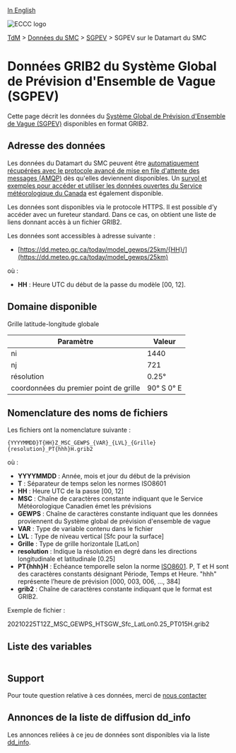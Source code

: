 [In English](readme_gewps-datamart_en.md)

![ECCC logo](../../img_eccc-logo.png)

[TdM](../../readme_fr.md) > [Données du SMC](../readme_fr.md) > [SGPEV](readme_gewps_fr.md) > SGPEV sur le Datamart du SMC

# Données GRIB2 du Système Global de Prévision d'Ensemble de Vague (SGPEV)

Cette page décrit les données du [Système Global de Prévision d'Ensemble de Vague (SGPEV)](readme_gewps_fr.md) disponibles en format GRIB2.

## Adresse des données

Les données du Datamart du SMC peuvent être [automatiquement récupérées avec le protocole avancé de mise en file d'attente des messages (AMQP)](../../msc-datamart/amqp_fr.md) dès qu'elles deviennent disponibles. Un [survol et exemples pour accéder et utiliser les données ouvertes du Service météorologique du Canada](../../usage/readme_fr.md) est également disponible.

Les données sont disponibles via le protocole HTTPS. Il est possible d’y accéder avec un fureteur standard. Dans ce cas, on obtient une liste de liens donnant accès à un fichier GRIB2.

Les données sont accessibles à adresse suivante :

* [https://dd.meteo.gc.ca/today/model_gewps/25km/{HH}/](https://dd.meteo.gc.ca/today/model_gewps/25km)

où :

* __HH__ : Heure UTC du début de la passe du modèle [00, 12].

## Domaine disponible

Grille latitude-longitude globale

| Paramètre | Valeur |
| ------ | ------ |
| ni | 1440 |
| nj | 721 |
| résolution | 0.25° |
| coordonnées du premier point de grille | 90° S  0° E |

## Nomenclature des noms de fichiers

Les fichiers ont la nomenclature suivante :

`{YYYYMMDD}T{HH}Z_MSC_GEWPS_{VAR}_{LVL}_{Grille}{resolution}_PT{hhh}H.grib2`

où :

* __YYYYMMDD__ : Année, mois et jour du début de la prévision
* __T__ : Séparateur de temps selon les normes ISO8601
* __HH__ : Heure UTC de la passe [00, 12]
* __MSC__ : Chaîne de caractères constante indiquant que le Service Météorologique Canadien émet les prévisions
* __GEWPS__ : Chaîne de caractères constante indiquant que les données proviennent du Système global de prévision d'ensemble de vague
* __VAR__ : Type de variable contenu dans le fichier
* __LVL__ : Type de niveau vertical [Sfc pour la surface]
* __Grille__ : Type de grille horizontale [LatLon]
* __resolution__ : Indique la résolution en degré dans les directions longitudinale et latitudinale [0.25]
* __PT{hhh}H__ : Echéance temporelle selon la norme [ISO8601](https://en.wikipedia.org/wiki/ISO_8601). P, T et H sont des caractères constants désignant Période, Temps et Heure. "hhh" représente l’heure de prévision [000, 003, 006, ..., 384]
* __grib2__ : Chaîne de caractères constante indiquant que le format est GRIB2.

Exemple de fichier :

20210225T12Z_MSC_GEWPS_HTSGW_Sfc_LatLon0.25_PT015H.grib2

## Liste des variables

<table id="csv-table" class="display"></table>

<link href="https://cdn.jsdelivr.net/npm/simple-datatables@latest/dist/style.css" rel="stylesheet" type="text/css">
<script src="https://cdn.jsdelivr.net/npm/simple-datatables@latest"></script>
<script src="../../../js/variables_datatable.js" type="text/javascript"></script>
<script>
  loadTable("csv-table", "../../../assets/csv/GEWPS_Variables-List_fr.csv");
</script>

## Support

Pour toute question relative à ces données, merci de [nous contacter](https://meteo.gc.ca/mainmenu/contact_us_f.html)
## Annonces de la liste de diffusion dd_info

Les annonces reliées à ce jeu de données sont disponibles via la liste [dd_info](https://comm.collab.science.gc.ca/mailman3/postorius/lists/dd_info/).



